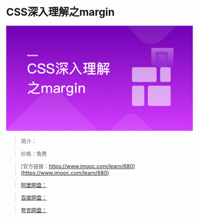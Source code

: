 # CSS深入理解之margin

![img](../../assets/5fe442f30001080b05400304.jpg)

> 简介：

> 价格：免费

> [官方链接：https://www.imooc.com/learn/680](https://www.imooc.com/learn/680)

> [阿里网盘：]()

> [百度网盘：]()

> [夸克网盘：]()
